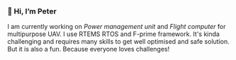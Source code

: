 ### 👋 Hi, I’m Peter
I am currently working on *Power management unit* and *Flight computer* for multipurpose UAV.
I use RTEMS RTOS and F-prime framework.
It's kinda challenging and requires many skills to get well optimised and safe solution.
But it is also a fun. Because everyone loves challenges!
